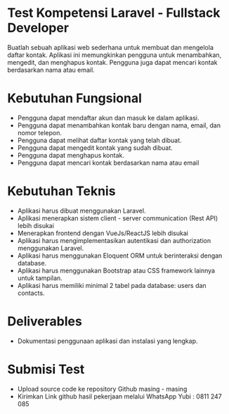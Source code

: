
# Test Kompetensi Laravel - Fullstack Developer

Buatlah sebuah aplikasi web sederhana untuk membuat dan mengelola daftar kontak. Aplikasi ini memungkinkan pengguna untuk menambahkan, mengedit, dan menghapus kontak. Pengguna juga dapat mencari kontak berdasarkan nama atau email.






# Kebutuhan Fungsional
-	Pengguna dapat mendaftar akun dan masuk ke dalam aplikasi.
-	Pengguna dapat menambahkan kontak baru dengan nama, email, dan nomor telepon.
-	Pengguna dapat melihat daftar kontak yang telah dibuat.
-	Pengguna dapat mengedit kontak yang sudah dibuat.
-	Pengguna dapat menghapus kontak.
-	Pengguna dapat mencari kontak berdasarkan nama atau email
# Kebutuhan Teknis

-	Aplikasi harus dibuat menggunakan Laravel.
-	Aplikasi menerapkan sistem client - server communication (Rest API) lebih disukai
-	Menerapkan frontend dengan VueJs/ReactJS lebih disukai
-	Aplikasi harus mengimplementasikan autentikasi dan authorization menggunakan Laravel.
-	Aplikasi harus menggunakan Eloquent ORM untuk berinteraksi dengan database.
-	Aplikasi harus menggunakan Bootstrap atau CSS framework lainnya untuk tampilan.
-	Aplikasi harus memiliki minimal 2 tabel pada database: users dan contacts.

# Deliverables
- Dokumentasi penggunaan aplikasi dan instalasi yang lengkap.



# Submisi Test

- Upload source code ke repository Github masing - masing
- Kirimkan Link github hasil pekerjaan melalui WhatsApp Yubi : 0811 247 085 
